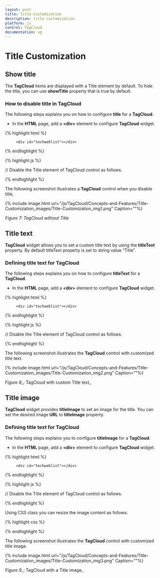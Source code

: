 ```yaml
---
layout: post
title: Title-Customization
description: title customization
platform: js
control: TagCloud
documentation: ug
---
```


# Title Customization

## Show title

The **TagCloud** items are displayed with a Title element by default. To hide the title, you can use **showTitle** property that is true by default.

### How to disable title in TagCloud

The following steps explains you on how to configure **title** for a **TagCloud**.

* In the **HTML** page, add a **&lt;div&gt;** element to configure **TagCloud** widget.

{% highlight html %}


         <div id="techweblist"></div>

{% endhighlight %}

{% highlight js %}


// Disable the Title element of TagCloud control as follows.
<script>
    $("#techweblist").ejTagCloud({
                showTitle:false, 
                dataSource: websiteCollection
            });
</script>

{% endhighlight %}

The following screenshot illustrates a **TagCloud** control when you disable title,

{% include image.html url="/js/TagCloud/Concepts-and-Features/Title-Customization_images/Title-Customization_img1.png" Caption=""%}

_Figure 7: TagCloud without Title_

## Title text

**TagCloud** widget allows you to set a custom title text by using the **titleText** property. By default titleText property is set to string value “Title”.

### Defining title text for TagCloud

The following steps explains you on how to configure **titleText** for a **TagCloud**.

* In the **HTML** page, add a **&lt;div&gt;** element to configure **TagCloud** widget.

{% highlight html %}


         <div id="techweblist"></div>

{% endhighlight %}

{% highlight js %}



// Disable the Title element of TagCloud control as follows.
<script>
    $("#techweblist").ejTagCloud({
                showTitle:true, 
                titleText: "Tech Sites",
                dataSource: websiteCollection
            });

</script>

{% endhighlight %}


The following screenshot illustrates the **TagCloud** control with customized title text.

{% include image.html url="/js/TagCloud/Concepts-and-Features/Title-Customization_images/Title-Customization_img2.png" Caption=""%}

_Figure_ _8__: TagCloud with custom Title text_

## Title image

**TagCloud** widget provides **titleImage** to set an image for the title. You can set the desired image **URL** to **titleImage** property.

### Defining title text for TagCloud

The following steps explains you to configure **titleImage** for a **TagCloud**.

* In the **HTML** page, add a **&lt;div&gt;** element to configure **TagCloud** widget.

{% highlight html %}

         <div id="techweblist"></div>

{% endhighlight %}

{% highlight js %}


// Disable the Title element of TagCloud control as follows.
<script>
   $("#techweblist").ejTagCloud({
        titleImage: "http://js.syncfusion.com/demos/web/images/waitingpopup/js_logo.png",
        titleText: "Tech Sites",
        dataSource: websiteCollection
 });
</script>

{% endhighlight %}


Using CSS class you can resize the image content as follows.



{% highlight css %}

<style type="text/css">
**.e-title-img** {
            height::35px;
            width:35px;
        }
    </style>


{% endhighlight %}



The following screenshot illustrates the **TagCloud** control with customized title image.

{% include image.html url="/js/TagCloud/Concepts-and-Features/Title-Customization_images/Title-Customization_img3.png" Caption=""%}

_Figure_ _9__: TagCloud with a Title image_

